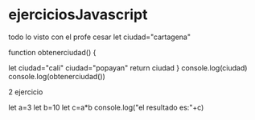 # ejerciciosJavascript
todo lo visto con el profe cesar
 let ciudad="cartagena"

function obtenerciudad() {

let ciudad="cali"
ciudad="popayan"
return ciudad
}
console.log(ciudad)
console.log(obtenerciudad())   


2 ejercicio

let a=3
let b=10
let c=a*b
console.log("el resultado es:"+c)
